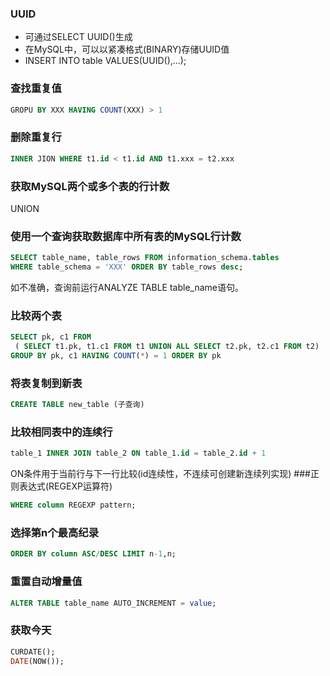 ### UUID
* 可通过SELECT UUID()生成
* 在MySQL中，可以以紧凑格式(BINARY)存储UUID值
* INSERT INTO table VALUES(UUID(),...);
### 查找重复值 
```sql
GROPU BY XXX HAVING COUNT(XXX) > 1  
```
### 删除重复行
```sql
INNER JION WHERE t1.id < t1.id AND t1.xxx = t2.xxx
```
### 获取MySQL两个或多个表的行计数
UNION  
### 使用一个查询获取数据库中所有表的MySQL行计数  
```sql
SELECT table_name, table_rows FROM information_schema.tables
WHERE table_schema = 'XXX' ORDER BY table_rows desc;
```
如不准确，查询前运行ANALYZE TABLE table_name语句。  
### 比较两个表
```sql
SELECT pk, c1 FROM
 ( SELECT t1.pk, t1.c1 FROM t1 UNION ALL SELECT t2.pk, t2.c1 FROM t2)  t
GROUP BY pk, c1 HAVING COUNT(*) = 1 ORDER BY pk
```
### 将表复制到新表
```sql
CREATE TABLE new_table (子查询)
```
### 比较相同表中的连续行
```sql
table_1 INNER JOIN table_2 ON table_1.id = table_2.id + 1
```
ON条件用于当前行与下一行比较(id连续性，不连续可创建新连续列实现)
###正则表达式(REGEXP运算符) 
```sql
WHERE column REGEXP pattern;
```
### 选择第n个最高纪录
```sql
ORDER BY column ASC/DESC LIMIT n-1,n;
```
### 重置自动增量值
```sql
ALTER TABLE table_name AUTO_INCREMENT = value;
```
### 获取今天
```sql
CURDATE();
DATE(NOW());
```

